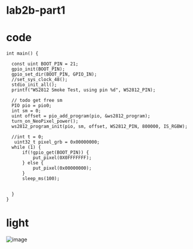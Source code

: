 # lab2b-part1
# code



    int main() {

      const uint BOOT_PIN = 21;
      gpio_init(BOOT_PIN);
      gpio_set_dir(BOOT_PIN, GPIO_IN);
      //set_sys_clock_48();
      stdio_init_all();
      printf("WS2812 Smoke Test, using pin %d", WS2812_PIN);

      // todo get free sm
      PIO pio = pio0;
      int sm = 0;
      uint offset = pio_add_program(pio, &ws2812_program);
      turn_on_NeoPixel_power();
      ws2812_program_init(pio, sm, offset, WS2812_PIN, 800000, IS_RGBW);

      //int t = 0;
       uint32_t pixel_grb = 0x00000000;
      while (1) {
          if(!gpio_get(BOOT_PIN)) {
              put_pixel(0X0FFFFFFF);
          } else {
              put_pixel(0x00000000);
          }
          sleep_ms(100);

        
      }
    }

# light

![image](https://github.com/sudong-wang/lab2b-part1/blob/main/7bspa-at7xj.gif)
